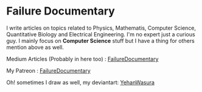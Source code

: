 # Failure Documentary

I write articles on topics related to Physics, Mathematis, Computer Science, Quantitative Biology and Electrical Engineering. I'm no expert just a curious guy. I mainly focus on **Computer Science** stuff but I have a thing for others mention above as well.

Medium Articles (Probably in here too) : [FailureDocumentary](https://medium.com/@failuredocumentary)

My Patreon : [FailureDocumentary](https://www.patreon.com/FailureDocumentary)

Oh! sometimes I draw as well, my deviantart: [YehanWasura](https://www.deviantart.com/yehanwasura)
